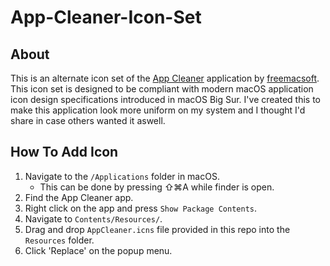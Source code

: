 # App-Cleaner-Icon-Set

## About
This is an alternate icon set of the [App Cleaner](https://freemacsoft.net/appcleaner/) application by [freemacsoft](https://freemacsoft.net). This icon set is designed to be compliant with modern macOS application icon design specifications introduced in macOS Big Sur. I've created this to make this application look more uniform on my system and I thought I'd share in case others wanted it aswell.

## How To Add Icon
1. Navigate to the `/Applications` folder in macOS.
   - This can be done by pressing ⇧⌘A while finder is open.
2. Find the App Cleaner app.
3. Right click on the app and press `Show Package Contents`.
4. Navigate to `Contents/Resources/`.
5. Drag and drop `AppCleaner.icns` file provided in this repo into the `Resources` folder.
6. Click 'Replace' on the popup menu.
